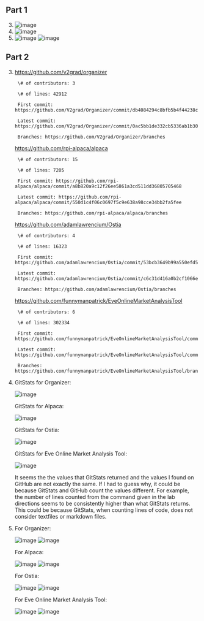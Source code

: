 ## Part 1
3. ![image](https://user-images.githubusercontent.com/46334090/173094587-a2cbff74-eba7-4944-90b2-d65e25c654bf.png)
4. ![image](https://user-images.githubusercontent.com/46334090/173095064-ab793932-68df-468e-95e2-9a5e6743db14.png)
5. ![image](https://user-images.githubusercontent.com/46334090/173107072-d0114200-2408-426c-b070-a55798c0c402.png)
   ![image](https://user-images.githubusercontent.com/46334090/173107110-6453af46-2fe9-4767-a0d1-bb0197652964.png)

## Part 2
3. https://github.com/v2grad/organizer

        \# of contributors: 3

        \# of lines: 42912

        First commit: https://github.com/V2grad/Organizer/commit/db4084294c8bfb5b4f44238cf6f94cdf382cc7db

        Latest commit: https://github.com/V2grad/Organizer/commit/0ac5bb1de332cb5336ab1b3098e282efbbbd415c

        Branches: https://github.com/V2grad/Organizer/branches
     
   https://github.com/rpi-alpaca/alpaca

        \# of contributors: 15

        \# of lines: 7205

        First commit: https://github.com/rpi-alpaca/alpaca/commit/a8b820a9c12f26ee5861a3cd511dd36805705468

        Latest commit: https://github.com/rpi-alpaca/alpaca/commit/550d1c4f06c0697f5c9e638a98cce34bb2fa5fee

        Branches: https://github.com/rpi-alpaca/alpaca/branches
     

   https://github.com/adamlawrencium/Ostia

        \# of contributors: 4

        \# of lines: 16323

        First commit: https://github.com/adamlawrencium/Ostia/commit/53bcb3649b99a550efd593ede918ae170090e85c

        Latest commit: https://github.com/adamlawrencium/Ostia/commit/c6c31d416a0b2cf1066e393e4d8c9b2699d72ff9

        Branches: https://github.com/adamlawrencium/Ostia/branches
     
    https://github.com/funnymanpatrick/EveOnlineMarketAnalysisTool
    
        \# of contributors: 6

        \# of lines: 302334

        First commit: https://github.com/funnymanpatrick/EveOnlineMarketAnalysisTool/commit/90aa5d24e1d6e1fa171d4cd17bc1bd09b7924d83

        Latest commit: https://github.com/funnymanpatrick/EveOnlineMarketAnalysisTool/commit/e762a0128c7dd1a01706988cd7d831d18facecc4

        Branches: https://github.com/funnymanpatrick/EveOnlineMarketAnalysisTool/branches

4. GitStats for Organizer:

   ![image](https://user-images.githubusercontent.com/46334090/173201157-9018603b-9ee2-4ead-8204-7b2f04972f25.png)
   
   GitStats for Alpaca:
   
   ![image](https://user-images.githubusercontent.com/46334090/173201140-07f599d0-1518-41a4-a616-416f05c66e7c.png)

   GitStats for Ostia:
   
   ![image](https://user-images.githubusercontent.com/46334090/173201183-76e4c9a5-40d5-4f95-bd15-8157e64bfb78.png)

   GitStats for Eve Online Market Analysis Tool:
   
   ![image](https://user-images.githubusercontent.com/46334090/173201191-d7c62094-6392-438b-97f7-68daca6d6c05.png)

   It seems the the values that GitStats returned and the values I found on GitHub are not exactly the same. If I had to guess why, it could be because GitStats and GitHub count the values different. For example, the number of lines counted from the command given in the lab directions seems to be consistently higher than what GitStats returns. This could be because GitStats, when counting lines of code, does not consider textfiles or markdown files.
   
5. For Organizer:

   ![image](https://user-images.githubusercontent.com/46334090/173202928-59e92f0e-4926-40fb-bb71-e3ffe5d20e76.png)
   ![image](https://user-images.githubusercontent.com/46334090/173202958-253b378e-6798-4756-95a0-dca0cfaf6e15.png)

   For Alpaca:
   
   ![image](https://user-images.githubusercontent.com/46334090/173203019-396941e0-babd-4ff9-9b11-ffc4790cfac0.png)
   ![image](https://user-images.githubusercontent.com/46334090/173203059-5df5bcfd-9273-4042-b99d-96276776287e.png)
   
   For Ostia:
   
   ![image](https://user-images.githubusercontent.com/46334090/173203079-d66e83c9-8937-4061-ae86-670525cd3c43.png)
   ![image](https://user-images.githubusercontent.com/46334090/173203114-61423212-d1b1-437f-9e34-0cde0d5e7f9f.png)
   
   For Eve Online Market Analysis Tool:
   
   ![image](https://user-images.githubusercontent.com/46334090/173203157-a4e17065-0fea-4dab-b873-c8ef5908807c.png)
   ![image](https://user-images.githubusercontent.com/46334090/173203251-294088eb-af6f-42cb-b388-aafc584099bd.png)

